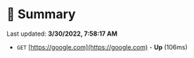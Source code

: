 # 📖 Summary
Last updated: **3/30/2022, 7:58:17 AM**

- `GET` [https://google.com](https://google.com) - **Up** (106ms)
